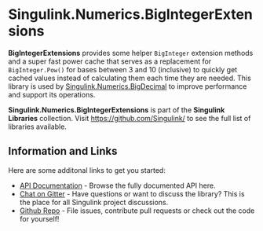 # Singulink.Numerics.BigIntegerExtensions

**BigIntegerExtensions** provides some helper `BigInteger` extension methods and a super fast power cache that serves as a replacement for `BigInteger.Pow()` for bases between 3 and 10 (inclusive) to quickly get cached values instead of calculating them each time they are needed. This library is used by [Singulink.Numerics.BigDecimal](https://www.singulink.com/Docs/Singulink.Numerics.BigDecimal/) to improve performance and support its operations.

**Singulink.Numerics.BigIntegerExtensions** is part of the **Singulink Libraries** collection. Visit https://github.com/Singulink/ to see the full list of libraries available.

## Information and Links

Here are some additonal links to get you started:

- [API Documentation](api/index.md) - Browse the fully documented API here.
- [Chat on Gitter](https://gitter.im/Singulink/community) - Have questions or want to discuss the library? This is the place for all Singulink project discussions.
- [Github Repo](https://github.com/Singulink/Singulink.Numerics.BigIntegerExtensions) - File issues, contribute pull requests or check out the code for yourself!